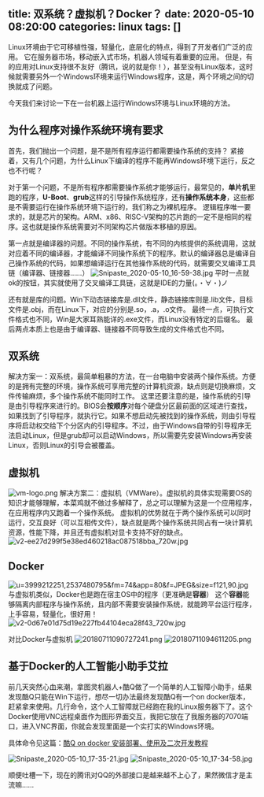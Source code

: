 title: 双系统？虚拟机？Docker？
date: 2020-05-10 08:20:00
categories: linux
tags: []
---
Linux环境由于它可移植性强，轻量化，底层化的特点，得到了开发者们广泛的应用。
它在服务器市场，移动嵌入式市场，机器人领域有着重要的应用。
但是，有的应用对Linux支持很不友好（腾讯，说的就是你！），甚至没有Linux版本，这时候就需要另外一个Windows环境来运行Windows程序，这是，两个环境之间的切换就成了问题。

今天我们来讨论一下在一台机器上运行Windows环境与Linux环境的方法。

## 为什么程序对操作系统环境有要求 ##

首先，我们抛出一个问题，是不是所有程序运行都需要操作系统的支持？
紧接着，又有几个问题，为什么Linux下编译的程序不能再Windows环境下运行，反之也不行呢？

对于第一个问题，不是所有程序都需要操作系统才能够运行，最常见的，**单片机**里跑的程序，**U-Boot**、**grub**这样的引导操作系统程序，还有**操作系统本身**，这些都是不需要运行在操作系统环境下运行的，我们称之为裸机程序。
逻辑程序唯一要求的，就是芯片的架构。ARM、x86、RISC-V架构的芯片跑的一定不是相同的程序。这也就是操作系统需要对不同架构芯片做版本移植的原因。

第一点就是编译器的问题。不同的操作系统，有不同的内核提供的系统调用，这就对应着不同的编译器，才能编译不同操作系统下的程序。默认的编译器总是编译自己操作系统的代码，如果想编译运行在其他操作系统的代码，就需要交叉编译工具链（编译器、链接器……）
![Snipaste_2020-05-10_16-59-38.jpg][1]
平时一点就ok的按钮，其实就使用了交叉编译工具链，这就是IDE的力量(。・∀・)ノ

还有就是库的问题。Win下动态链接库是.dll文件，静态链接库则是.lib文件，目标文件是.obj，而在Linux下，对应的分别是.so，.a，.o文件。
最终一点，可执行文件格式也不同，Win是大家耳熟能详的.exe文件，而Linux没有特定的后缀名。
最后两点本质上也是由于编译器、链接器不同导致生成的文件格式也不同。

## 双系统 ##

解决方案一：双系统，最简单粗暴的方法，在一台电脑中安装两个操作系统。方便的是拥有完整的环境，操作系统可享用完整的计算机资源，缺点则是切换麻烦，文件传输麻烦，多个操作系统不能同时工作。
这里还要注意的是，操作系统的引导是由引导程序来进行的。BIOS会**按顺序**对每个硬盘分区最前面的区域进行查找，如果找到了引导程序，就执行它。如果不想启动先被找到的操作系统，则由引导程序将启动权交给下个分区内的引导程序。不过，由于Windows自带的引导程序无法启动Linux，但是grub却可以启动Windows，所以需要先安装Windows再安装Linux，否则Linux的引导会被覆盖。

## 虚拟机 ##
![vm-logo.png][2]
解决方案二：虚拟机（VMWare）。虚拟机的具体实现需要OS的知识才能够理解，本菜鸡就不做过多解释了，总之可以理解为这是一个应用程序，在应用程序内又跑着一个操作系统。
虚拟机的优势就在于两个操作系统可以同时运行，交互良好（可以互相传文件），缺点就是两个操作系统共同占有一块计算机资源，性能下降，并且还有虚拟机对显卡支持不好的缺点。
![v2-ee27d299f5e38ed460218ac087518bba_720w.jpg][3]

## Docker ##
![u=3999212251,2537480795&fm=74&app=80&f=JPEG&size=f121,90.jpg][4]
与虚拟机类似，Docker也是跑在宿主OS中的程序（更准确是**容器**）
这个**容器**能够隔离内部程序与操作系统，且内部不需要安装操作系统，就能跨平台运行程序，上手容易，轻量化，很好用！
![v2-0d67e01d75d19e227fb44104eca28f43_720w.jpg][5]

对比Docker与虚拟机
![20180711090727241.png][6]
![20180711094611205.png][7]

## 基于Docker的人工智能小助手艾拉 ##
前几天突然心血来潮，拿图灵机器人+酷Q做了一个简单的人工智障小助手，结果发现酷Q只能在Win下运行，想尽一切办法最终发现酷Q有一个on docker版本，赶紧拿来使用。几行命令，这个人工智障就已经跑在我的Linux服务器下了。这个Docker使用VNC远程桌面作为图形界面交互，我把它放在了我服务器的7070端口，进入VNC界面，你就会发现里面是一个实打实的Windows环境。

具体命令见这篇：[酷Q on docker 安装部署、使用及二次开发教程][10]

![Snipaste_2020-05-10_17-35-21.jpg][8]
![Snipaste_2020-05-10_17-34-58.jpg][9]

顺便吐槽一下，现在的腾讯对QQ的外部接口是越来越不上心了，果然微信才是主流嘛……

  [1]: /old_images/2020/05/3174243626.jpg
  [2]: /old_images/2020/05/3462557488.png
  [3]: /old_images/2020/05/904172395.jpg
  [4]: /old_images/2020/05/1820938573.jpg
  [5]: /old_images/2020/05/3518464858.jpg
  [6]: /old_images/2020/05/1170183205.png
  [7]: /old_images/2020/05/664969895.png
  [8]: /old_images/2020/05/2761601438.jpg
  [9]: /old_images/2020/05/1424232658.jpg
  [10]: https://www.vpsjxw.com/vps_use/kuq_docker/
